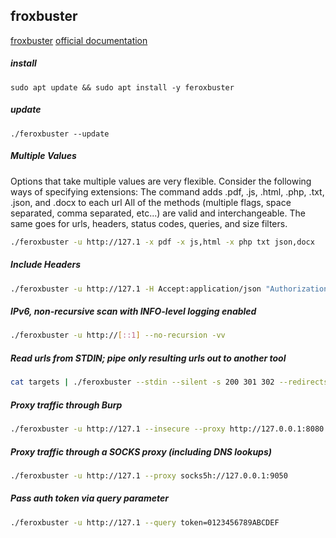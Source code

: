 ## froxbuster

[froxbuster](https://github.com/epi052/feroxbuster)
[official documentation](https://epi052.github.io/feroxbuster-docs/docs/)


##### install

```shell
sudo apt update && sudo apt install -y feroxbuster
```

##### update

```shell
./feroxbuster --update
```

##### Multiple Values

Options that take multiple values are very flexible. Consider the following ways of specifying extensions:
The command adds .pdf, .js, .html, .php, .txt, .json, and .docx to each url
All of the methods (multiple flags, space separated, comma separated, etc...) are valid and interchangeable. The same goes for urls, headers, status codes, queries, and size filters.

```bash
./feroxbuster -u http://127.1 -x pdf -x js,html -x php txt json,docx
```

##### Include Headers

```bash
./feroxbuster -u http://127.1 -H Accept:application/json "Authorization: Bearer {token}"
```

##### IPv6, non-recursive scan with INFO-level logging enabled

```bash
./feroxbuster -u http://[::1] --no-recursion -vv
```

##### Read urls from STDIN; pipe only resulting urls out to another tool

```bash
cat targets | ./feroxbuster --stdin --silent -s 200 301 302 --redirects -x js | fff -s 200 -o js-files
```

##### Proxy traffic through Burp

```bash
./feroxbuster -u http://127.1 --insecure --proxy http://127.0.0.1:8080
```

##### Proxy traffic through a SOCKS proxy (including DNS lookups)

```bash
./feroxbuster -u http://127.1 --proxy socks5h://127.0.0.1:9050
```

##### Pass auth token via query parameter
```bash
./feroxbuster -u http://127.1 --query token=0123456789ABCDEF
```